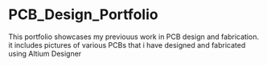 # PCB_Design_Portfolio
This portfolio showcases my previouus work in PCB design and fabrication. it includes pictures of various PCBs  that i have designed and fabricated using Altium Designer
